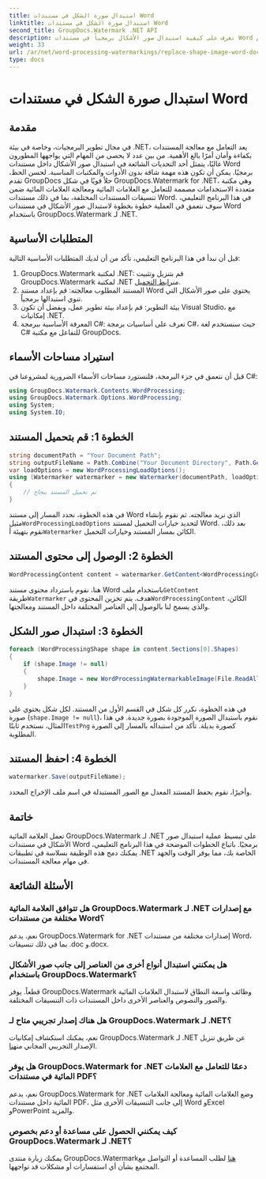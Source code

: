 ```yaml
---
title: استبدال صورة الشكل في مستندات Word
linktitle: استبدال صورة الشكل في مستندات Word
second_title: GroupDocs.Watermark .NET API
description: تعرف على كيفية استبدال صور الأشكال برمجياً في مستندات Word باستخدام GroupDocs.Watermark لـ .NET. تبسيط مهام معالجة المستندات دون عناء.
weight: 33
url: /ar/net/word-processing-watermarkings/replace-shape-image-word-docs/
type: docs
---
```

# استبدال صورة الشكل في مستندات Word

## مقدمة
في مجال تطوير البرمجيات، وخاصة في بيئة .NET، يعد التعامل مع معالجة المستندات بكفاءة وأمان أمرًا بالغ الأهمية. من بين عدد لا يحصى من المهام التي يواجهها المطورون غالبًا، يتمثل أحد التحديات الشائعة في استبدال صور الأشكال داخل مستندات Word برمجيًا. يمكن أن تكون هذه مهمة شاقة بدون الأدوات والمكتبات المناسبة.
لحسن الحظ، تقدم GroupDocs حلاً قويًا في شكل GroupDocs.Watermark for .NET، وهي مكتبة متعددة الاستخدامات مصممة للتعامل مع العلامات المائية ومعالجة العلامات المائية ضمن تنسيقات المستندات المختلفة، بما في ذلك مستندات Word. في هذا البرنامج التعليمي، سوف نتعمق في العملية خطوة بخطوة لاستبدال صور الأشكال في مستندات Word باستخدام GroupDocs.Watermark لـ .NET.
## المتطلبات الأساسية
قبل أن نبدأ في هذا البرنامج التعليمي، تأكد من أن لديك المتطلبات الأساسية التالية:
1.  GroupDocs.Watermark لمكتبة .NET: قم بتنزيل وتثبيت GroupDocs.Watermark لمكتبة .NET من[رابط التحميل](https://releases.groupdocs.com/Watermark/net/).
2. المستند المطلوب معالجته: قم بإعداد مستند Word يحتوي على صور الأشكال التي تنوي استبدالها برمجياً.
3. بيئة التطوير: قم بإعداد بيئة تطوير عمل، ويفضل أن تكون Visual Studio، مع إمكانيات .NET.
4. المعرفة الأساسية ببرمجة C#: تعرف على أساسيات برمجة C#، حيث سنستخدم لغة C# للتفاعل مع مكتبة GroupDocs.
## استيراد مساحات الأسماء
قبل أن نتعمق في جزء البرمجة، فلنستورد مساحات الأسماء الضرورية لمشروعنا في C#:
```csharp
using GroupDocs.Watermark.Contents.WordProcessing;
using GroupDocs.Watermark.Options.WordProcessing;
using System;
using System.IO;
```
## الخطوة 1: قم بتحميل المستند
```csharp
string documentPath = "Your Document Path";
string outputFileName = Path.Combine("Your Document Directory", Path.GetFileName(documentPath));
var loadOptions = new WordProcessingLoadOptions();
using (Watermarker watermarker = new Watermarker(documentPath, loadOptions))
{
    // تم تحميل المستند بنجاح
}
```
 في هذه الخطوة، نحدد المسار إلى مستند Word الذي نريد معالجته. ثم نقوم بإنشاء مثيل`WordProcessingLoadOptions` لتحديد خيارات التحميل لمستند Word. بعد ذلك، نقوم بتهيئة أ`Watermarker` الكائن بمسار المستند وخيارات التحميل.
## الخطوة 2: الوصول إلى محتوى المستند
```csharp
WordProcessingContent content = watermarker.GetContent<WordProcessingContent>();
```
 هنا، نقوم باسترداد محتوى مستند Word باستخدام ملف`GetContent` طريقة`Watermarker` هدف. يتم تخزين المحتوى في`WordProcessingContent` الكائن، والذي يسمح لنا بالوصول إلى العناصر المختلفة داخل المستند ومعالجتها.
## الخطوة 3: استبدال صور الشكل
```csharp
foreach (WordProcessingShape shape in content.Sections[0].Shapes)
{
    if (shape.Image != null)
    {
        shape.Image = new WordProcessingWatermarkableImage(File.ReadAllBytes(Constants.TestPng));
    }
}
```
في هذه الخطوة، نكرر كل شكل في القسم الأول من المستند. لكل شكل يحتوي على صورة (`shape.Image != null`)، نقوم باستبدال الصورة الموجودة بصورة جديدة. في هذا المثال، نستخدم ثابتًا`TestPng` كصورة بديلة. تأكد من استبداله بالمسار إلى الصورة المطلوبة.
## الخطوة 4: احفظ المستند
```csharp
watermarker.Save(outputFileName);
```
وأخيرًا، نقوم بحفظ المستند المعدل مع الصور المستبدلة في اسم ملف الإخراج المحدد.

## خاتمة
تعمل العلامة المائية GroupDocs.Watermark لـ .NET على تبسيط عملية استبدال صور الأشكال في مستندات Word برمجيًا. باتباع الخطوات الموضحة في هذا البرنامج التعليمي، يمكنك دمج هذه الوظيفة بسلاسة في تطبيقات .NET الخاصة بك، مما يوفر الوقت والجهد في مهام معالجة المستندات.
## الأسئلة الشائعة
### هل تتوافق العلامة المائية GroupDocs.Watermark لـ .NET مع إصدارات مختلفة من مستندات Word؟
نعم، يدعم GroupDocs.Watermark for .NET إصدارات مختلفة من مستندات Word، بما في ذلك تنسيقات .doc و.docx.
### هل يمكنني استبدال أنواع أخرى من العناصر إلى جانب صور الأشكال باستخدام GroupDocs.Watermark؟
قطعاً. يوفر GroupDocs.Watermark وظائف واسعة النطاق لاستبدال العلامات المائية والصور والنصوص والعناصر الأخرى داخل المستندات ذات التنسيقات المختلفة.
### هل هناك إصدار تجريبي متاح لـ GroupDocs.Watermark لـ .NET؟
 نعم، يمكنك استكشاف إمكانيات GroupDocs.Watermark لـ .NET عن طريق تنزيل الإصدار التجريبي المجاني من[هنا](https://releases.groupdocs.com/).
### هل يوفر GroupDocs.Watermark for .NET دعمًا للتعامل مع العلامات المائية في مستندات PDF؟
نعم، يدعم GroupDocs.Watermark for .NET وضع العلامات المائية ومعالجة العلامات المائية داخل مستندات PDF، إلى جانب التنسيقات الأخرى مثل Word وExcel وPowerPoint والمزيد.
### كيف يمكنني الحصول على مساعدة أو دعم بخصوص GroupDocs.Watermark لـ .NET؟
 يمكنك زيارة منتدى GroupDocs.Watermark[هنا](https://forum.groupdocs.com/c/watermark/19) لطلب المساعدة أو التواصل مع المجتمع بشأن أي استفسارات أو مشكلات قد تواجهها.
